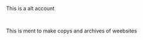 <p>This is a alt account</p><br>
<p>This is ment to make copys and archives of weebsites</p>
<!---
DontScamPlz/DontScamPlz is a ✨ special ✨ repository because its `README.md` (this file) appears on your GitHub profile.
You can click the Preview link to take a look at your changes.
--->
